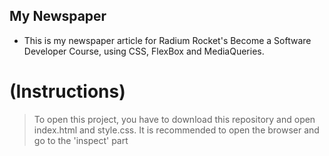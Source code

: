 ## My Newspaper

- This is my newspaper article for Radium Rocket's Become a Software Developer Course, using CSS, FlexBox and MediaQueries.

# (**Instructions**)

> To open this project, you have to download this repository and open index.html and style.css. It is recommended to open the browser and go to the 'inspect' part
